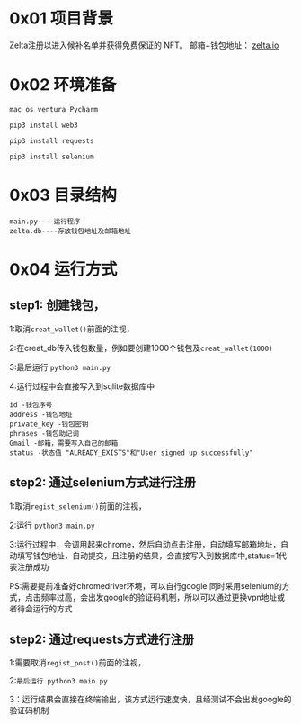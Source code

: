 # 0x01 项目背景
Zelta注册以进入候补名单并获得免费保证的 NFT。
邮箱+钱包地址：
[zelta.io](url)
# 0x02 环境准备

`mac os ventura Pycharm 
`

`pip3 install web3
`

`pip3 install requests
`

`pip3 install selenium
`

# 0x03 目录结构

```
main.py----运行程序
zelta.db----存放钱包地址及邮箱地址
```
# 0x04 运行方式

## step1: 创建钱包，

1:取消`creat_wallet()`前面的注视，

2:在creat_db传入钱包数量，例如要创建1000个钱包及`creat_wallet(1000)`

3:最后运行 `python3 main.py`

4:运行过程中会直接写入到sqlite数据库中

```
id -钱包序号
address -钱包地址
private_key -钱包密钥
phrases -钱包助记词
Gmail -邮箱，需要写入自己的邮箱
status -状态值 "ALREADY_EXISTS"和"User signed up successfully"
```

## step2: 通过selenium方式进行注册

1:取消`regist_selenium()`前面的注视，

2:运行 `python3 main.py`  
 
3:运行过程中，会调用起来chrome，然后自动点击注册，自动填写邮箱地址，自动填写钱包地址，自动提交，且注册的结果，会直接写入到数据库中,status=1代表注册成功

PS:需要提前准备好chromedriver环境，可以自行google
同时采用selenium的方式，点击频率过高，会出发google的验证码机制，所以可以通过更换vpn地址或者待会运行的方式

## step2: 通过requests方式进行注册

1:需要取消`regist_post()`前面的注视，

2:`最后运行 python3 main.py`  

3：运行结果会直接在终端输出，该方式运行速度快，且经测试不会出发google的验证码机制






































